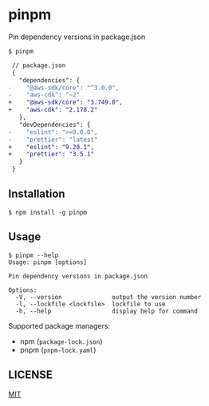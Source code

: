 # pinpm

Pin dependency versions in package.json

```console
$ pinpm
```

```diff
 // package.json
 {
   "dependencies": {
-    "@aws-sdk/core": "^3.0.0",
-    "aws-cdk": "~2"
+    "@aws-sdk/core": "3.749.0",
+    "aws-cdk": "2.178.2"
   },
   "devDependencies": {
-    "eslint": ">=9.0.0",
-    "prettier": "latest"
+    "eslint": "9.20.1",
+    "prettier": "3.5.1"
   }
 }
```

## Installation

```console
$ npm install -g pinpm
```

## Usage

```console
$ pinpm --help
Usage: pinpm [options]

Pin dependency versions in package.json

Options:
  -V, --version              output the version number
  -l, --lockfile <lockfile>  lockfile to use
  -h, --help                 display help for command
```

Supported package managers:

- npm (`package-lock.json`)
- pnpm (`pnpm-lock.yaml`)

## LICENSE

[MIT](./LICENSE)
